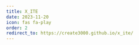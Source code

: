 ```yaml
---
title: X_ITE
date: 2023-11-20
icon: fas fa-play
order: 2
redirect_to: https://create3000.github.io/x_ite/
---
```

